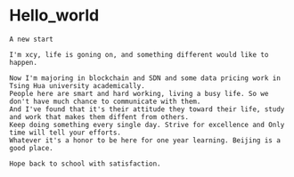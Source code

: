 # Hello_world

    A new start

    I'm xcy, life is goning on, and something different would like to happen.

    Now I'm majoring in blockchain and SDN and some data pricing work in Tsing Hua university academically.
    People here are smart and hard working, living a busy life. So we don't have much chance to communicate with them.
    And I've found that it's their attitude they toward their life, study and work that makes them diffent from others.
    Keep doing something every single day. Strive for excellence and Only time will tell your efforts.
    Whatever it's a honor to be here for one year learning. Beijing is a good place. 

    Hope back to school with satisfaction.
